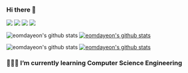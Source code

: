 ### Hi there 👋
<a href="https://instagram.com/yeoniiy?utm_medium=copy_link" target="_blank"><img src="https://img.shields.io/badge/Instagram-E4405F?style=plastic&logo=Instagram&logoColor=white"/></a> <a href="https://eomdayeon.notion.site/My-Study-97f33ea4ca834cad9ec22bcd11acb5e1" target="_blank"><img src="https://img.shields.io/badge/Blog-000000?style=plastic&logo=Notion&logoColor=white"/></a> <a href="https://mail.google.com/mail/u/0/?tab=rm&ogbl#inbox" target="_blank"><img src="https://img.shields.io/badge/dayeoneom7142@gmail.com-EA4335?style=plastic&logo=Gmail&logoColor=white"/></a> 
<a href="https://mail.naver.com/" target="_blank"><img src="https://img.shields.io/badge/qq7142@naver.com-03C75A?style=plastic&logo=Naver&logoColor=white"/></a> 

![eomdayeon's github stats](https://github-readme-stats.vercel.app/api?username=eomdayeon&show_icons=true&theme=radical)
[![eomdayeon's github stats](https://github-readme-stats.vercel.app/api/top-langs/?username=eomdayeon&hide=scss,css&show_icons=true&hide_border=true&title_color=004386&icon_color=004386&layout=compact)](https://github.com/eomdayeon)




![eomdayeon's github stats](https://github-readme-stats.vercel.app/api?username=eomdayeon&show_icons=true&theme=radical)
[![eomdayeon's github stats](https://github-readme-stats.vercel.app/api/top-langs/?username=eomdayeon&show_icons=true&hide_border=true&title_color=004386&icon_color=004386&layout=compact)](https://github.com/eomdayeon)
### 👩🏻‍💻 I’m currently learning **Computer Science Engineering**
<!--
**eomdayeon/eomdayeon** is a ✨ _special_ ✨ repository because its `README.md` (this file) appears on your GitHub profile.


- 🔭 I’m currently working on ...
- 🌱 I’m currently learning ...
- 👯 I’m looking to collaborate on ...
- 🤔 I’m looking for help with ...
- 💬 Ask me about ...
- 📫 How to reach me: ...
- 😄 Pronouns: ...
- ⚡ Fun fact: ...
-->
